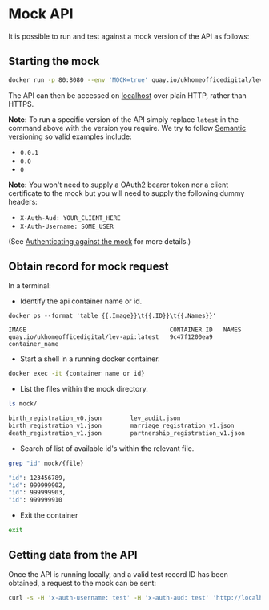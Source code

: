 # Mock API  

It is possible to run and test against a mock version of the API as follows:

## Starting the mock

```bash
docker run -p 80:8080 --env 'MOCK=true' quay.io/ukhomeofficedigital/lev-api:latest
```

The API can then be accessed on [localhost] over plain HTTP, rather than HTTPS.

**Note:** To run a specific version of the API simply replace `latest` in the command above with the version you require. We try to follow [Semantic versioning] so valid examples include:

* `0.0.1`
* `0.0`
* `0`

**Note:** You won't need to supply a OAuth2 bearer token nor a client certificate to the mock but you will need to supply the following dummy headers:

* `X-Auth-Aud: YOUR_CLIENT_HERE`
* `X-Auth-Username: SOME_USER`

(See [Authenticating against the mock] for more details.)

## Obtain record for mock request

In a terminal:

* Identify the api container name or id.

```
docker ps --format 'table {{.Image}}\t{{.ID}}\t{{.Names}}'

IMAGE                                        CONTAINER ID   NAMES
quay.io/ukhomeofficedigital/lev-api:latest   9c47f1200ea9   container_name
```

* Start a shell in a running docker container.

```bash
docker exec -it {container name or id}
```

* List the files within the mock directory.

```bash
ls mock/

birth_registration_v0.json        lev_audit.json
birth_registration_v1.json        marriage_registration_v1.json
death_registration_v1.json        partnership_registration_v1.json
```

* Search of list of available id's within the relevant file.

```bash
grep "id" mock/{file}

"id": 123456789,
"id": 999999902,
"id": 999999903,
"id": 999999910
```

* Exit the container

```bash
exit
```

## Getting data from the API
Once the API is running locally, and a valid test record ID has been obtained, a request to the mock can be sent:

```bash
curl -s -H 'x-auth-username: test' -H 'x-auth-aud: test' 'http://localhost/v1/registration/{dataset}/{ID}'
```

[localhost]: http://localhost/
[Semantic versioning]: https://semver.org/
[Authenticating against the mock]: ./Authentication#authenticating-against-the-mock
